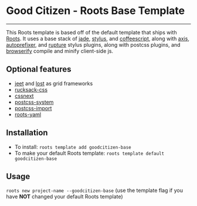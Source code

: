 # Good Citizen - Roots Base Template
-------------------
This Roots template is based off of the default template that ships with [Roots](https://github.com/jenius/roots). It uses a base stack of [jade](https://github.com/visionmedia/jade), [stylus](https://github.com/learnboost/stylus), and [coffeescript](https://github.com/jashkenas/coffee-script), along with [axis](https://github.com/jenius/axis), [autoprefixer](https://github.com/jenius/autoprefixer-stylus), and [rupture](https://github.com/jenius/rupture) stylus plugins, along with postcss plugins, and [browserify](https://github.com/substack/node-browserify) compile and minify client-side js.

## Optional features
- [jeet](http://jeet.gs) and [lost](http://corysimmons.github.io/lost) as grid frameworks
- [rucksack-css](https://simplaio.github.io/rucksack)
- [cssnext](http://cssnext.io)
- [postcss-system](https://github.com/declandewet/system)
- [postcss-import](https://github.com/postcss/postcss-import)
- [roots-yaml](https://github.com/carrot/roots-yaml)

## Installation
* To install: `roots template add goodcitizen-base`
* To make your default Roots template: `roots template default goodcitizen-base`

## Usage
`roots new project-name --goodcitizen-base` (use the template flag if you have **NOT** changed your default Roots template)
